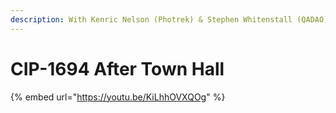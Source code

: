 ```yaml
---
description: With Kenric Nelson (Photrek) & Stephen Whitenstall (QADAO)
---
```


# CIP-1694 After Town Hall

{% embed url="https://youtu.be/KiLhhOVXQOg" %}
